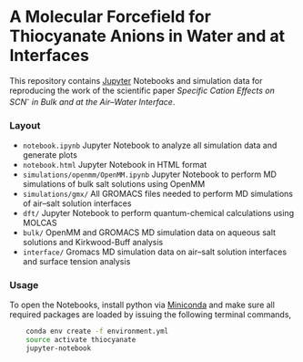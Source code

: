# A Molecular Forcefield for Thiocyanate Anions in Water and at Interfaces

This repository contains [Jupyter](http://jupyter.org) Notebooks and simulation data for reproducing the work of the scientific paper _Specific Cation Effects on SCN<sup>-</sup> in Bulk and at the Air–Water Interface_.

### Layout

- `notebook.ipynb` Jupyter Notebook to analyze all simulation data and generate plots
- `notebook.html` Jupyter Notebook in HTML format 
- `simulations/openmm/OpenMM.ipynb` Jupyter Notebook to perform MD simulations of bulk salt solutions using OpenMM
- `simulations/gmx/` All GROMACS files needed to perform MD simulations of air–salt solution interfaces  
- `dft/` Jupyter Notebook to perform quantum-chemical calculations using MOLCAS
- `bulk/` OpenMM and GROMACS MD simulation data on aqueous salt solutions and Kirkwood-Buff analysis
- `interface/` Gromacs MD simulation data on air–salt solution interfaces and surface tension analysis

### Usage

To open the Notebooks, install python via [Miniconda](https://conda.io/miniconda.html) and make sure all required packages are loaded
by issuing the following terminal commands,

```bash
    conda env create -f environment.yml
    source activate thiocyanate
    jupyter-notebook
```
